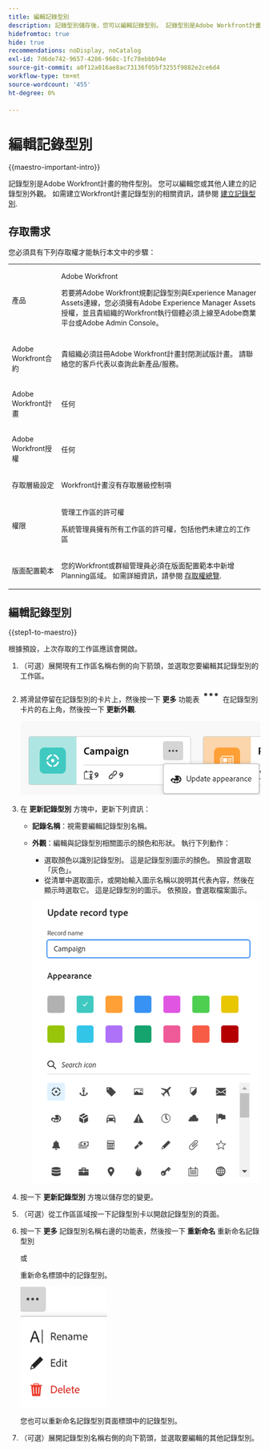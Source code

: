 ```yaml
---
title: 編輯記錄型別
description: 記錄型別儲存後，您可以編輯記錄型別。 記錄型別是Adobe Workfront計畫的物件型別。
hidefromtoc: true
hide: true
recommendations: noDisplay, noCatalog
exl-id: 7d6de742-9657-4286-968c-1fc78ebbb94e
source-git-commit: a0f12a016ae8ac73136f05bf3255f9882e2ce6d4
workflow-type: tm+mt
source-wordcount: '455'
ht-degree: 0%

---
```


<!--update the metadata with real information when making this available in TOC and in the left nav
---
title: Edit record types
description: You can edit record types after they have been saved. Record types are the object types of Adobe Workfront planning.
author: Alina
role: User
feature: Work Management 
topic: Architecture
hidefromtoc: yes
hide: yes
---

-->

# 編輯記錄型別

{{maestro-important-intro}}

記錄型別是Adobe Workfront計畫的物件型別。 您可以編輯您或其他人建立的記錄型別外觀。 如需建立Workfront計畫記錄型別的相關資訊，請參閱 [建立記錄型別](../architecture/create-record-types.md).

## 存取需求

您必須具有下列存取權才能執行本文中的步驟：

<table style="table-layout:auto">
 <col>
 </col>
 <col>
 </col>
 <tbody>
    <tr>
<tr>
<td>
   <p> 產品</p> </td>
   <td>
   <p> Adobe Workfront</p> <p>若要將Adobe Workfront規劃記錄型別與Experience Manager Assets連線，您必須擁有Adobe Experience Manager Assets授權，並且貴組織的Workfront執行個體必須上線至Adobe商業平台或Adobe Admin Console。</p> </td>
  </tr>  
 <td role="rowheader"><p>Adobe Workfront合約</p></td>
   <td>
<p>貴組織必須註冊Adobe Workfront計畫封閉測試版計畫。 請聯絡您的客戶代表以查詢此新產品/服務。 </p>
   </td>
  </tr>
  <tr>
   <td role="rowheader"><p>Adobe Workfront計畫</p></td>
   <td>
<p>任何</p>
   </td>
  </tr>
  <tr>
   <td role="rowheader"><p>Adobe Workfront授權</p></td>
   <td>
   <p>任何</p> 
  </td>
  </tr>

<tr>
   <td role="rowheader"><p>存取層級設定</p></td>
   <td> <p>Workfront計畫沒有存取層級控制項</p>  
</td>
  </tr>

<tr>
   <td role="rowheader"><p>權限</p></td>
   <td> <p>管理工作區的許可權</a> </p>  
   <p>系統管理員擁有所有工作區的許可權，包括他們未建立的工作區
</td>
  </tr>
<tr>
   <td role="rowheader"><p>版面配置範本</p></td>
   <td> <p>您的Workfront或群組管理員必須在版面配置範本中新增Planning區域。 如需詳細資訊，請參閱 <a href="../access/access-overview.md">存取權總覽</a>. </p>  
</td>
  </tr>

</tbody>
</table>

<!--Maybe enable this at GA - but Planning is not supposed to have Access controls in the Workfront Access Level: 
>[!NOTE]
>
>If you don't have access, ask your Workfront administrator if they set additional restrictions in your access level. For information on how a Workfront administrator can change your access level, see [Create or modify custom access levels](../administration-and-setup/add-users/configure-and-grant-access/create-modify-access-levels.md). -->

## 編輯記錄型別

{{step1-to-maestro}}

根據預設，上次存取的工作區應該會開啟。

1. （可選）展開現有工作區名稱右側的向下箭頭，並選取您要編輯其記錄型別的工作區。
1. 將滑鼠停留在記錄型別的卡片上，然後按一下 **更多** 功能表 ![](assets/more-menu.png) 在記錄型別卡片的右上角，然後按一下 **更新外觀**.

   ![](assets/update-appearance-link-from-more-menu-on-record-type-card.png)

1. 在 **更新記錄型別** 方塊中，更新下列資訊：

   * **記錄名稱**：視需要編輯記錄型別名稱。 <!--correct this - I asked Garik to change this field to "Record type name"-->
   * **外觀**：編輯與記錄型別相關圖示的顏色和形狀。 執行下列動作：
      * 選取顏色以識別記錄型別。 這是記錄型別圖示的顏色。 預設會選取「灰色」。
      * 從清單中選取圖示，或開始輸入圖示名稱以說明其代表內容，然後在顯示時選取它。 這是記錄型別的圖示。 依預設，會選取檔案圖示。

     ![](assets/update-record-type-box.png)

1. 按一下 **更新記錄型別** 方塊以儲存您的變更。
1. （可選）從工作區區域按一下記錄型別卡以開啟記錄型別的頁面。
1. 按一下 **更多** 記錄型別名稱右邊的功能表，然後按一下 **重新命名** 重新命名記錄型別

   或

   重新命名標頭中的記錄型別。  <!--check to see if they renamed this to "Rename" - it kept going back and forth between Rename and Edit-->

   ![](assets/more-menu-options-from-record-details-page.png) <!--check this screen shot - not sure this is valid ???-->

   您也可以重新命名記錄型別頁面標頭中的記錄型別。
1. （可選）展開記錄型別名稱右側的向下箭頭，並選取要編輯的其他記錄型別。
